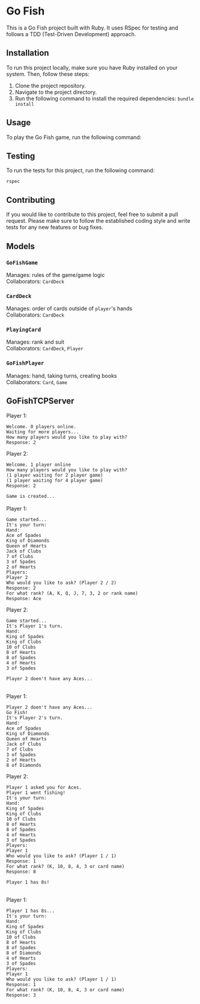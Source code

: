 # Go Fish

This is a Go Fish project built with Ruby. It uses RSpec for testing and follows a TDD (Test-Driven Development) approach.

## Installation

To run this project locally, make sure you have Ruby installed on your system. Then, follow these steps:

1. Clone the project repository.
2. Navigate to the project directory.
3. Run the following command to install the required dependencies: 
```bundle install```

## Usage

To play the Go Fish game, run the following command:

## Testing

To run the tests for this project, run the following command:
```
rspec
```

## Contributing

If you would like to contribute to this project, feel free to submit a pull request. Please make sure to follow the established coding style and write tests for any new features or bug fixes.

## Models
### `GoFishGame`
Manages: rules of the game/game logic<br>
Collaborators: `CardDeck`

### `CardDeck`
Manages: order of cards outside of `player`'s hands<br>
Collaborators: `CardDeck`

### `PlayingCard`
Manages: rank and suit<br>
Collaborators: `CardDeck`, `Player`

### `GoFishPlayer`
Manages: hand, taking turns, creating books<br>
Collaborators: `Card`, `Game`

## GoFishTCPServer

Player 1:
```
Welcome. 0 players online.
Waiting for more players...
How many players would you like to play with?
Response: 2
```
Player 2:
```
Welcome. 1 player online
How many players would you like to play with?
(1 player waiting for 2 player game)
(1 player waiting for 4 player game)
Response: 2
```
`Game is created...`<br><br>
Player 1:
```
Game started...
It's your turn:
Hand: 
Ace of Spades
King of Diamonds
Queen of Hearts
Jack of Clubs
7 of Clubs
3 of Spades
2 of Hearts
Players: 
Player 2
Who would you like to ask? (Player 2 / 2)
Response: 2
For what rank? (A, K, Q, J, 7, 3, 2 or rank name)
Response: Ace
```

Player 2:
```
Game started...
It's Player 1's turn.
Hand: 
King of Spades
King of Clubs
10 of Clubs
8 of Hearts
8 of Spades
4 of Hearts
3 of Spades
```

`Player 2 doen't have any Aces...`<br><br>

Player 1:
```
Player 2 doen't have any Aces...
Go Fish!
It's Player 2's turn.
Hand:
Ace of Spades
King of Diamonds
Queen of Hearts
Jack of Clubs
7 of Clubs
3 of Spades
2 of Hearts
8 of Diamonds
```

Player 2:

```
Player 1 asked you for Aces.
Player 1 went fishing!
It's your turn:
Hand: 
King of Spades
King of Clubs
10 of Clubs
8 of Hearts
8 of Spades
4 of Hearts
3 of Spades
Players: 
Player 1
Who would you like to ask? (Player 1 / 1)
Response: 1
For what rank? (K, 10, 8, 4, 3 or card name)
Response: 8
```

`Player 1 has 8s!`<br><br>

Player 1:
```
Player 1 has 8s...
It's your turn:
Hand: 
King of Spades
King of Clubs
10 of Clubs
8 of Hearts
8 of Spades
8 of Diamonds
4 of Hearts
3 of Spades
Players: 
Player 1
Who would you like to ask? (Player 1 / 1)
Response: 1
For what rank? (K, 10, 8, 4, 3 or card name)
Response: 3
```